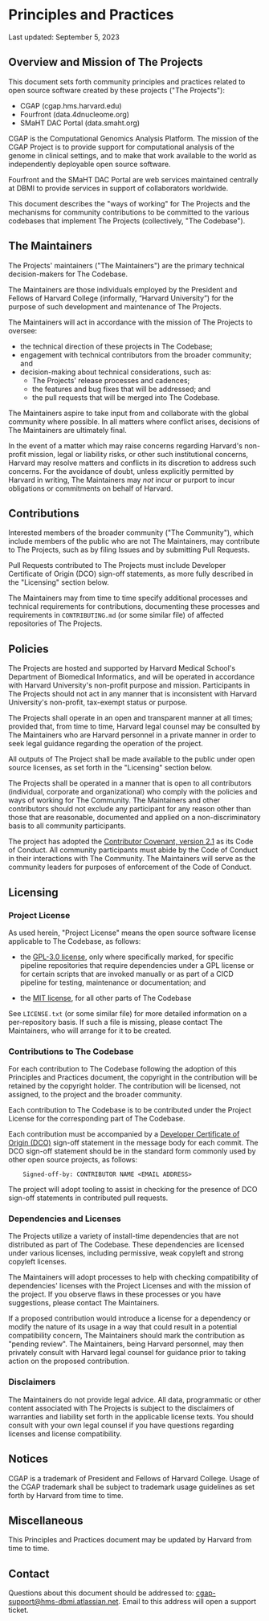 # Principles and Practices

Last updated: September 5, 2023


## Overview and Mission of The Projects

This document sets forth community principles and practices related to
open source software created by these projects ("The Projects"):

* CGAP (cgap.hms.harvard.edu)
* Fourfront (data.4dnucleome.org)
* SMaHT DAC Portal (data.smaht.org)

CGAP is the Computational Genomics Analysis Platform. The mission of
the CGAP Project is to provide support for computational analysis of
the genome in clinical settings, and to make that work available to
the world as independently deployable open source software.

Fourfront and the SMaHT DAC Portal are web services maintained centrally
at DBMI to provide services in support of collaborators worldwide.

This document describes the "ways of working" for The Projects and
the mechanisms for community contributions to be committed to the various
codebases that implement The Projects (collectively, "The Codebase").


## The Maintainers

The Projects' maintainers ("The Maintainers") are the primary technical
decision-makers for The Codebase.

The Maintainers are those individuals employed by the President and Fellows of
Harvard College (informally, “Harvard University”) for the purpose of such
development and maintenance of The Projects.

The Maintainers will act in accordance with the mission of The Projects to oversee:

* the technical direction of these projects in The Codebase;
* engagement with technical contributors from the broader community; and
* decision-making about technical considerations, such as:
  - The Projects' release processes and cadences;
  - the features and bug fixes that will be addressed; and
  - the pull requests that will be merged into The Codebase.

The Maintainers aspire to take input from and collaborate with the global
community where possible. In all matters where conflict arises, decisions of
The Maintainers are ultimately final.

In the event of a matter which may raise concerns regarding Harvard's
non-profit mission, legal or liability risks, or other such
institutional concerns, Harvard may resolve matters and conflicts in
its discretion to address such concerns. For the avoidance of doubt,
unless explicitly permitted by Harvard in writing, The Maintainers may
_not_ incur or purport to incur obligations or commitments on behalf
of Harvard.


## Contributions

Interested members of the broader community ("The Community"), which
include members of the public who are not The Maintainers,
may contribute to The Projects,
such as by filing Issues and by submitting Pull Requests.

Pull Requests contributed to The Projects must include
Developer Certificate of Origin (DCO) sign-off statements, as more
fully described in the "Licensing" section below.

The Maintainers may from time to time specify additional processes
and technical requirements for contributions, documenting these processes
and requirements in `CONTRIBUTING.md` (or some similar file)
of affected repositories of The Projects.


## Policies

The Projects are hosted and supported by Harvard Medical School's
Department of Biomedical Informatics, and will be operated in
accordance with Harvard University's non-profit purpose and
mission. Participants in The Projects should not act in any manner
that is inconsistent with Harvard University's non-profit, tax-exempt
status or purpose.

The Projects shall operate in an open and transparent manner
at all times; provided that, from time to time, Harvard legal counsel
may be consulted by The Maintainers who are Harvard personnel in a private
manner in order to seek legal guidance regarding the operation of the
project.

All outputs of The Project shall be made available to the public
under open source licenses, as set forth in the "Licensing" section
below.

The Projects shall be operated in a manner that is open to all
contributors (individual, corporate and organizational) who comply
with the policies and ways of working for The Community. The
Maintainers and other contributors should not exclude any participant
for any reason other than those that are reasonable, documented and
applied on a non-discriminatory basis to all community participants.

The project has adopted the
[Contributor Covenant, version 2.1](https://www.contributor-covenant.org/version/2/1/code_of_conduct/)
as its Code of Conduct. All community participants must abide by the
Code of Conduct in their interactions with The Community.
The Maintainers will serve as the community leaders for purposes of
enforcement of the Code of Conduct.


## Licensing

### Project License

As used herein, "Project License" means the open source software license applicable to The Codebase, as follows:

* the [GPL-3.0 license](https://www.gnu.org/licenses/gpl-3.0.html),
  only where specifically marked, for specific pipeline repositories that
  require dependencies under a GPL license or for certain scripts that
  are invoked manually or as part of a CICD pipeline for testing, maintenance or documentation; and

* the [MIT license](https://spdx.org/licenses/MIT.html), for all other parts of The Codebase

See `LICENSE.txt` (or some similar file) for more detailed information
on a per-repository basis. If such a file is missing,
please contact The Maintainers, who will arrange for it to be created.


### Contributions to The Codebase

For each contribution to The Codebase following the adoption of this
Principles and Practices document, the copyright in the contribution
will be retained by the copyright holder. The contribution will be
licensed, not assigned, to the project and the broader community.

Each contribution to The Codebase is to be contributed under the Project
License for the corresponding part of The Codebase.

Each contribution must be accompanied by a
[Developer Certificate of Origin (DCO)](https://developercertificate.org)
sign-off statement in the message body for each commit.
The DCO sign-off statement should be in the standard form commonly used
by other open source projects, as follows:

```
    Signed-off-by: CONTRIBUTOR NAME <EMAIL ADDRESS>
```

The project will adopt tooling to assist in checking for
the presence of DCO sign-off statements in contributed pull requests.


### Dependencies and Licenses

The Projects utilize a variety of install-time dependencies that are not
distributed as part of The Codebase. These dependencies are
licensed under various licenses, including permissive, weak copyleft
and strong copyleft licenses.

The Maintainers will adopt processes to help with checking
compatibility of dependencies' licenses with the Project Licenses and
with the mission of the project.
If you observe flaws in these processes or you have suggestions,
please contact The Maintainers.

If a proposed contribution would introduce a license for a dependency
or modify the nature of its usage in a way that could result in a
potential compatibility concern, The Maintainers should mark the
contribution as "pending review". The Maintainers, being Harvard
personnel, may then privately consult with Harvard legal counsel for
guidance prior to taking action on the proposed contribution.


### Disclaimers

The Maintainers do not provide legal advice. All data, programmatic or other content associated with The Projects
is subject to the disclaimers of warranties and liability set forth in
the applicable license texts. You should consult with your own legal counsel
if you have questions regarding licenses and license compatibility.


## Notices

CGAP is a trademark of President and Fellows of Harvard College. Usage of the CGAP trademark shall be subject to trademark usage guidelines
as set forth by Harvard from time to time.


## Miscellaneous

This Principles and Practices document may be updated by Harvard from time to time.


## Contact

Questions about this document should be addressed to:
[cgap-support@hms-dbmi.atlassian.net](mailto:cgap-support@hms-dbmi.atlassian.net).
Email to this address will open a support ticket.
